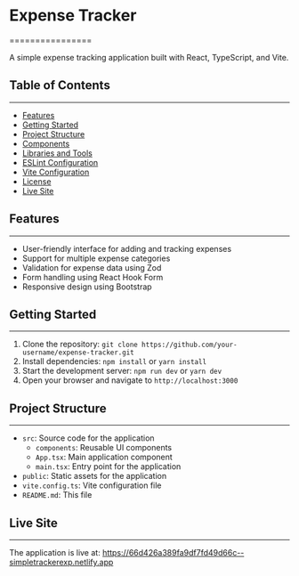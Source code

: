 # Expense Tracker

================

A simple expense tracking application built with React, TypeScript, and Vite.

## Table of Contents

---

- [Features](#features)
- [Getting Started](#getting-started)
- [Project Structure](#project-structure)
- [Components](#components)
- [Libraries and Tools](#libraries-and-tools)
- [ESLint Configuration](#eslint-configuration)
- [Vite Configuration](#vite-configuration)
- [License](#license)
- [Live Site](#live-site)

## Features

---

- User-friendly interface for adding and tracking expenses
- Support for multiple expense categories
- Validation for expense data using Zod
- Form handling using React Hook Form
- Responsive design using Bootstrap

## Getting Started

---

1. Clone the repository: `git clone https://github.com/your-username/expense-tracker.git`
2. Install dependencies: `npm install` or `yarn install`
3. Start the development server: `npm run dev` or `yarn dev`
4. Open your browser and navigate to `http://localhost:3000`

## Project Structure

---

- `src`: Source code for the application
  - `components`: Reusable UI components
  - `App.tsx`: Main application component
  - `main.tsx`: Entry point for the application
- `public`: Static assets for the application
- `vite.config.ts`: Vite configuration file
- `README.md`: This file

## Live Site

---

The application is live at: https://66d426a389fa9df7fd49d66c--simpletrackerexp.netlify.app